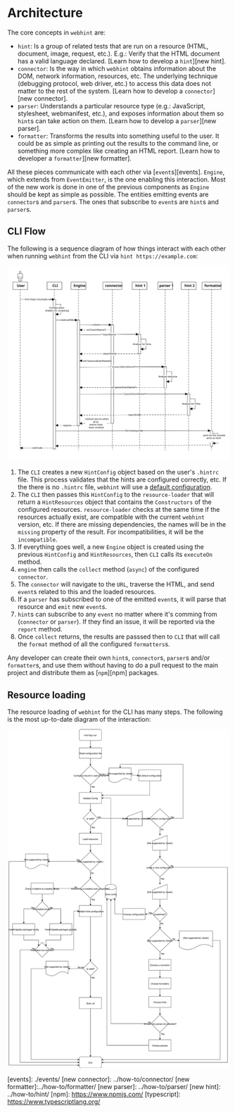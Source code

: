 # Architecture

The core concepts in `webhint` are:

* `hint`: Is a group of related tests that are run on a resource (HTML,
  document, image, request, etc.). E.g.: Verify that the HTML document
  has a valid language declared. [Learn how to develop a `hint`][new
  hint].
* `connector`: Is the way in which `webhint` obtains information about
  the DOM, network information, resources, etc. The underlying technique
  (debugging protocol, web driver, etc.) to access this data does not
  matter to the rest of the system. [Learn how to develop a
  `connector`][new connector].
* `parser`: Understands a particular resource type (e.g.: JavaScript,
  stylesheet, webmanifest, etc.), and exposes information about them so
  `hint`s can take action on them. [Learn how to develop a `parser`][new
  parser].
* `formatter`: Transforms the results into something useful to the user.
  It could be as simple as printing out the results to the command line,
  or something more complex like creating an HTML report. [Learn how to
  developer a `formatter`][new formatter].

All these pieces communicate with each other via [`event`s][events].
`Engine`, which extends from `EventEmitter`, is the one enabling this
interaction. Most of the new work is done in one of the previous
components as `Engine` should be kept as simple as possible. The
entities emitting events are `connector`s and `parser`s. The ones that
subscribe to `event`s are `hint`s and `parser`s.

## CLI Flow

The following is a sequence diagram of how things interact with each
other when running `webhint` from the CLI via `hint
https://example.com`:

[![webhint's architecture](images/sequence.svg)](images/sequence.svg)

1. The `CLI` creates a new `HintConfig` object based on the user's
   `.hintrc` file. This process validates that the hints are configured
   correctly, etc. If the there is no `.hintrc` file, `webhint` will use
   a [default configuration][default configuration].
1. The `CLI` then passes this `HintConfig` to the `resource-loader` that
   will return a `HintResources` object that contains the `Constructors`
   of the configured resources. `resource-loader` checks at the same
   time if the resources actually exist, are compatible with the current
   `webhint` version, etc. If there are missing dependencies, the names
   will be in the `missing` property of the result. For
   incompatibilities, it will be the `incompatible`.
1. If everything goes well, a new `Engine` object is created using the
   previous `HintConfig` and `HintResources`, then `CLI` calls its
   `executeOn` method.
1. `engine` then calls the `collect` method (`async`) of the configured
   `connector`.
1. The `connector` will navigate to the `URL`, traverse the HTML, and
   send `event`s related to this and the loaded resources.
1. If a `parser` has subscribed to one of the emitted `event`s, it will
   parse that resource and `emit` new `event`s.
1. `hint`s can subscribe to any `event` no matter where it's comming
   from (`connector` or `parser`). If they find an issue, it will be
   reported via the `report` method.
1. Once `collect` returns, the results are passsed then to `CLI` that
   will call the `format` method of all the configured `formatters`s.

Any developer can create their own `hint`s, `connector`s, `parser`s
and/or `formatter`s, and use them without having to do a pull request to
the main project and distribute them as [`npm`][npm] packages.

## Resource loading

The resource loading of `webhint` for the CLI has many steps. The
following is the most up-to-date diagram of the interaction:

[![webhint's flow diagram](images/cli.svg)](images/cli.svg)

<!-- Link labels: -->

[default configuration]: ../../user-guide/#default-configuration
[events]: ./events/ [new connector]: ../how-to/connector/ [new
formatter]:../how-to/formatter/ [new parser]: ../how-to/parser/ [new
hint]: ../how-to/hint/ [npm]: https://www.npmjs.com/ [typescript]:
https://www.typescriptlang.org/
